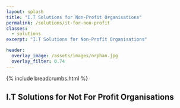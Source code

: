 ```yaml
---
layout: splash
title: "I.T Solutions for Non-Profit Organisations"
permalink: /solutions/it-for-non-profit
classes:
  - solutions
excerpt: "I.T Solutions for Non-Profit Organisations"

header:
  overlay_image: /assets/images/orphan.jpg
  overlay_filter: 0.74
---
```



{% include breadcrumbs.html %}

## I.T Solutions for Not For Profit Organisations